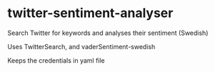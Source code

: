 # twitter-sentiment-analyser

Search Twitter for keywords and analyses their sentiment (Swedish)

Uses TwitterSearch, and vaderSentiment-swedish

Keeps the credentials in yaml file
